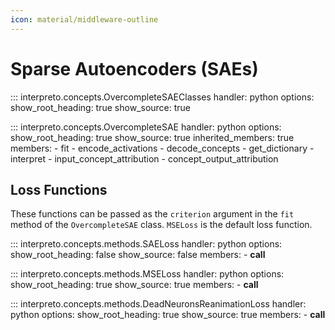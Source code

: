 ```yaml
---
icon: material/middleware-outline
---
```


# Sparse Autoencoders (SAEs)

::: interpreto.concepts.OvercompleteSAEClasses
    handler: python
    options:
      show_root_heading: true
      show_source: true

::: interpreto.concepts.OvercompleteSAE
    handler: python
    options:
      show_root_heading: true
      show_source: true
      inherited_members: true
      members:
        - fit
        - encode_activations
        - decode_concepts
        - get_dictionary
        - interpret
        - input_concept_attribution
        - concept_output_attribution

## Loss Functions

These functions can be passed as the `criterion` argument in the `fit` method of the `OvercompleteSAE` class. `MSELoss` is the default loss function.

::: interpreto.concepts.methods.SAELoss
    handler: python
    options:
      show_root_heading: false
      show_source: false
      members:
        - __call__

::: interpreto.concepts.methods.MSELoss
    handler: python
    options:
      show_root_heading: true
      show_source: true
      members:
        - __call__

::: interpreto.concepts.methods.DeadNeuronsReanimationLoss
    handler: python
    options:
      show_root_heading: true
      show_source: true
      members:
        - __call__
